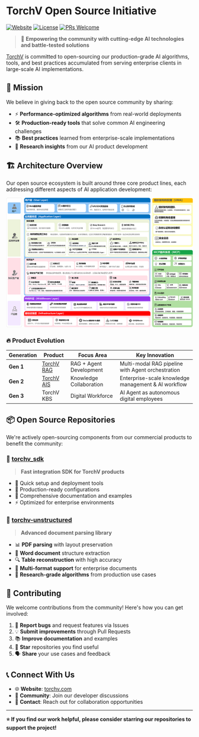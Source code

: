 # TorchV Open Source Initiative

[![Website](https://img.shields.io/badge/website-torchv.com-blue)](https://www.torchv.com/)
[![License](https://img.shields.io/badge/license-MIT-green)](LICENSE)
[![PRs Welcome](https://img.shields.io/badge/PRs-welcome-brightgreen.svg)](CONTRIBUTING.md)

> 🚀 **Empowering the community with cutting-edge AI technologies and battle-tested solutions**

[TorchV](https://www.torchv.com/docs/) is committed to open-sourcing our production-grade AI algorithms, tools, and best practices accumulated from serving enterprise clients in large-scale AI implementations.

## 🎯 Mission

We believe in giving back to the open source community by sharing:

- ⚡ **Performance-optimized algorithms** from real-world deployments
- 🛠️ **Production-ready tools** that solve common AI engineering challenges  
- 📚 **Best practices** learned from enterprise-scale implementations
- 🔬 **Research insights** from our AI product development

## 🏗️ Architecture Overview

Our open source ecosystem is built around three core product lines, each addressing different aspects of AI application development:

![TorchV AI Architecture](./assets/images/torchv_arc.png)

### 🔥 Product Evolution

| Generation | Product | Focus Area | Key Innovation |
|------------|---------|------------|----------------|
| **Gen 1** | [TorchV RAG](https://www.torchv.com/docs/getting-started/) | RAG + Agent Development | Multi-modal RAG pipeline with Agent orchestration |
| **Gen 2** | [TorchV AIS](https://www.torchv.com/docs/ais-getting-started/) | Knowledge Collaboration | Enterprise-scale knowledge management & AI workflow |
| **Gen 3** | TorchV KBS | Digital Workforce | AI Agent as autonomous digital employees |

## 📦 Open Source Repositories

We're actively open-sourcing components from our commercial products to benefit the community:

### 🔌 [torchv_sdk](./torchv_sdk)

> **Fast integration SDK for TorchV products**

- 🚀 Quick setup and deployment tools
- 🔧 Production-ready configurations
- 📖 Comprehensive documentation and examples
- ⚡ Optimized for enterprise environments

### 📄 [torchv-unstructured](./torchv-unstructured)

> **Advanced document parsing library**

- 📊 **PDF parsing** with layout preservation
- 📝 **Word document** structure extraction  
- 🔍 **Table reconstruction** with high accuracy
- 🎯 **Multi-format support** for enterprise documents
- 🔬 **Research-grade algorithms** from production use cases

## 🤝 Contributing

We welcome contributions from the community! Here's how you can get involved:

1. 🐛 **Report bugs** and request features via Issues
2. 💡 **Submit improvements** through Pull Requests  
3. 📚 **Improve documentation** and examples
4. 🌟 **Star** repositories you find useful
5. 🗣️ **Share** your use cases and feedback

## 📞 Connect With Us

- 🌐 **Website**: [torchv.com](https://www.torchv.com/)
- 💬 **Community**: Join our developer discussions
- 📧 **Contact**: Reach out for collaboration opportunities

---

**⭐ If you find our work helpful, please consider starring our repositories to support the project!**